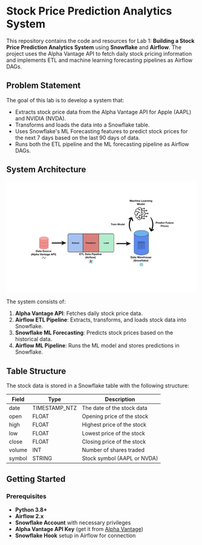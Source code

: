 # Stock Price Prediction Analytics System

This repository contains the code and resources for Lab 1: **Building a Stock Price Prediction Analytics System** using **Snowflake** and **Airflow**. The project uses the Alpha Vantage API to fetch daily stock pricing information and implements ETL and machine learning forecasting pipelines as Airflow DAGs.

## Problem Statement

The goal of this lab is to develop a system that:
- Extracts stock price data from the Alpha Vantage API for Apple (AAPL) and NVIDIA (NVDA).
- Transforms and loads the data into a Snowflake table.
- Uses Snowflake's ML Forecasting features to predict stock prices for the next 7 days based on the last 90 days of data.
- Runs both the ETL pipeline and the ML forecasting pipeline as Airflow DAGs.

## System Architecture

![System Architecture Diagram](https://github.com/pranavreve/Data226/blob/Lab-1/diagram.png)


The system consists of:
1. **Alpha Vantage API**: Fetches daily stock price data.
2. **Airflow ETL Pipeline**: Extracts, transforms, and loads stock data into Snowflake.
3. **Snowflake ML Forecasting**: Predicts stock prices based on the historical data.
4. **Airflow ML Pipeline**: Runs the ML model and stores predictions in Snowflake.

## Table Structure

The stock data is stored in a Snowflake table with the following structure:

| Field   | Type           | Description                     |
|---------|----------------|---------------------------------|
| date    | TIMESTAMP_NTZ   | The date of the stock data      |
| open    | FLOAT           | Opening price of the stock      |
| high    | FLOAT           | Highest price of the stock      |
| low     | FLOAT           | Lowest price of the stock       |
| close   | FLOAT           | Closing price of the stock      |
| volume  | INT             | Number of shares traded         |
| symbol  | STRING          | Stock symbol (AAPL or NVDA)     |

## Getting Started

### Prerequisites

- **Python 3.8+**
- **Airflow 2.x**
- **Snowflake Account** with necessary privileges
- **Alpha Vantage API Key** (get it from [Alpha Vantage](https://www.alphavantage.co/support/#api-key))
- **Snowflake Hook** setup in Airflow for connection

